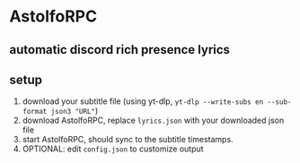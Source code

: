 # AstolfoRPC
## automatic discord rich presence lyrics

## setup

 1. download your subtitle file (using yt-dlp, `yt-dlp --write-subs en --sub-format json3 "URL"`)
 2. download AstolfoRPC, replace `lyrics.json` with your downloaded json file
 3. start AstolfoRPC, should sync to the subtitle timestamps.
 4. OPTIONAL: edit `config.json` to customize output
 
